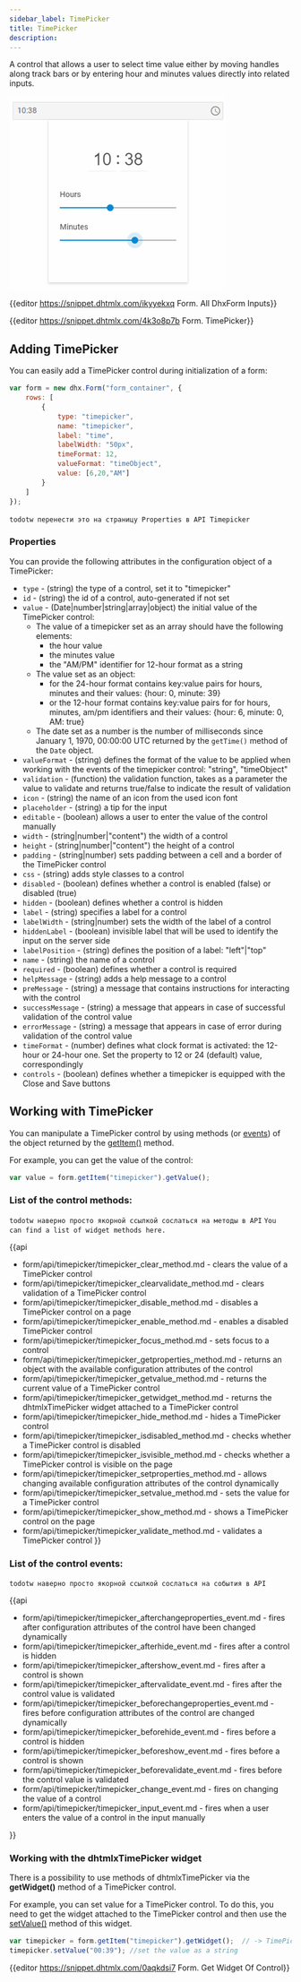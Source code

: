 ```yaml
---
sidebar_label: TimePicker
title: TimePicker
description: 
---          
```


A control that allows a user to select time value either by moving handles along track bars or by entering hour and minutes values directly into related inputs.

![TimePicker](../assets/form/form_timepicker.png)

{{editor    https://snippet.dhtmlx.com/ikyyekxq	Form. All DhxForm Inputs}}

{{editor	https://snippet.dhtmlx.com/4k3o8p7b	Form. TimePicker}}

Adding TimePicker 
------------

You can easily add a TimePicker control during initialization of a form:

~~~js
var form = new dhx.Form("form_container", {
	rows: [
    	{
			type: "timepicker",
            name: "timepicker",
            label: "time",
            labelWidth: "50px",
			timeFormat: 12,
    		valueFormat: "timeObject",
            value: [6,20,"AM"]
		}
    ]
});
~~~
``` todotw перенести это на страницу Properties в API Timepicker ```

### Properties

You can provide the following attributes in the configuration object of a TimePicker:

- `type` - (string) the type of a control, set it to "timepicker"
- `id` - (string) the id of a control, auto-generated if not set
- `value` - (Date|number|string|array|object) the initial value of the TimePicker control:
    - The value of a timepicker set as an array should have the following elements:
        - the hour value
        - the minutes value
        - the "AM/PM" identifier for 12-hour format as a string
    -  The value set as an object:
        - for the 24-hour format contains key:value pairs for hours, minutes and their values: {hour: 0, minute: 39}
        - or the 12-hour format contains key:value pairs for for hours, minutes, am/pm identifiers and their values: {hour: 6, minute: 0, AM: true}
    -  The date set as a number is the number of milliseconds since January 1, 1970, 00:00:00 UTC returned by the `getTime()` method of the `Date` object.
- `valueFormat` - (string) defines the format of the value to be applied when working with the events of the timepicker control: "string", "timeObject"
- `validation` - (function) the validation function, takes as a parameter the value to validate and returns true/false to indicate the result of validation
- `icon` - (string) the name of an icon from the used icon font
- `placeholder` - (string) a tip for the input
- `editable` - (boolean) allows a user to enter the value of the control manually
- `width` - (string|number|"content") the width of a control
- `height` - (string|number|"content") the height of a control
- `padding` - (string|number) sets padding between a cell and a border of the TimePicker control
- `css` - (string) adds style classes to a control
- `disabled` - (boolean) defines whether a control is enabled (false) or disabled (true)
- `hidden` - (boolean) defines whether a control is hidden
- `label` - (string) specifies a label for a control
- `labelWidth` - (string|number) sets the width of the label of a control
- `hiddenLabel` - (boolean) invisible label that will be used to identify the input on the server side
- `labelPosition` - (string) defines the position of a label: "left"|"top"
- `name` - (string) the name of a control
- `required` - (boolean) defines whether a control is required
- `helpMessage` - (string) adds a help message to a control
- `preMessage` - (string) a message that contains instructions for interacting with the control
- `successMessage` - (string) a message that appears in case of successful validation of the control value
- `errorMessage` - (string) a message that appears in case of error during validation of the control value
- `timeFormat` - (number) defines what clock format is activated: the 12-hour or 24-hour one. Set the property to 12 or 24 (default) value, correspondingly
- `controls` - (boolean) defines whether a timepicker is equipped with the Close and Save buttons


Working with TimePicker
----------------------

You can manipulate a TimePicker control by using methods (or [events](#eventhandling)) of the object returned by the [getItem()](form/api/form_getitem_method.md) method.

For example, you can get the value of the control:

~~~js
var value = form.getItem("timepicker").getValue();
~~~

### List of the control methods:

``` todotw наверно просто якорной ссылкой сослаться на методы в API ```
``` You can find a list of widget methods here. ```

{{api
- form/api/timepicker/timepicker_clear_method.md - clears the value of a TimePicker control
- form/api/timepicker/timepicker_clearvalidate_method.md - clears validation of a TimePicker control
- form/api/timepicker/timepicker_disable_method.md - disables a TimePicker control on a page
- form/api/timepicker/timepicker_enable_method.md - enables a disabled TimePicker control
- form/api/timepicker/timepicker_focus_method.md - sets focus to a control
- form/api/timepicker/timepicker_getproperties_method.md - returns an object with the available configuration attributes of the control
- form/api/timepicker/timepicker_getvalue_method.md - returns the current value of a TimePicker control
- form/api/timepicker/timepicker_getwidget_method.md - returns the dhtmlxTimePicker widget attached to a TimePicker control
- form/api/timepicker/timepicker_hide_method.md - hides a TimePicker control
- form/api/timepicker/timepicker_isdisabled_method.md - checks whether a TimePicker control is disabled
- form/api/timepicker/timepicker_isvisible_method.md - checks whether a TimePicker control is visible on the page
- form/api/timepicker/timepicker_setproperties_method.md - allows changing available configuration attributes of the control dynamically
- form/api/timepicker/timepicker_setvalue_method.md - sets the value for a TimePicker control
- form/api/timepicker/timepicker_show_method.md - shows a TimePicker control on the page
- form/api/timepicker/timepicker_validate_method.md - validates a TimePicker control
}}

### List of the control events:

``` todotw наверно просто якорной ссылкой сослаться на события в API ```

{{api
- form/api/timepicker/timepicker_afterchangeproperties_event.md - fires after configuration attributes of the control have been changed dynamically
- form/api/timepicker/timepicker_afterhide_event.md - fires after a control is hidden
- form/api/timepicker/timepicker_aftershow_event.md - fires after a control is shown
- form/api/timepicker/timepicker_aftervalidate_event.md - fires after the control value is validated
- form/api/timepicker/timepicker_beforechangeproperties_event.md - fires before configuration attributes of the control are changed dynamically
- form/api/timepicker/timepicker_beforehide_event.md - fires before a control is hidden
- form/api/timepicker/timepicker_beforeshow_event.md - fires before a control is shown
- form/api/timepicker/timepicker_beforevalidate_event.md - fires before the control value is validated
- form/api/timepicker/timepicker_change_event.md - fires on changing the value of a control
- form/api/timepicker/timepicker_input_event.md - fires when a user enters the value of a control in the input manually

}}

### Working with the dhtmlxTimePicker widget

There is a possibility to use methods of dhtmlxTimePicker via the **getWidget()** method of a TimePicker control.

For example, you can set value for a TimePicker control. To do this, you need to get the widget attached to the TimePicker control and then use the [setValue()](timepicker/api/timepicker_setvalue_method.md) method of this widget.

~~~js
var timepicker = form.getItem("timepicker").getWidget();  // -> TimePicker
timepicker.setValue("00:39"); //set the value as a string
~~~

{{editor	https://snippet.dhtmlx.com/0aqkdsi7	Form. Get Widget Of Control}}

